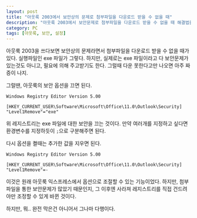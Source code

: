 ```yaml
---
layout: post
title: "아웃룩 2003에서 보안상의 문제로 첨부파일을 다운로드 받을 수 없을 때"
description: "아웃룩 2003에서 보안문제로 첨부파일을 다운로드 받을 수 없을 때 해결법을 알아본다."
category: PC
tags: [아웃룩, 보안, 설정]
---
```


아웃룩 2003을 쓰다보면 보안상의 문제라면서 첨부파일을 다운로드 받을 수 없을 때가 있다. 실행파일인 exe 파일가 그렇다. 하지만, 실제로는 exe 파일이라고 다 보안문제가 있는것도 아니고, 필요에 의해 주고받기도 한다. 그럴때 다운 못한다고만 나오면 아주 짜증이 나지.

그럴땐, 아웃룩의 보안 옵션을 끄면 된다.

~~~
Windows Registry Editor Version 5.00

[HKEY_CURRENT_USER\Software\Microsoft\Office\11.0\Outlook\Security]
"Level1Remove"="exe"
~~~

위 레지스트리는 exe 파일에 대한 보안을 끄는 것이다.
만약 여러개를 지정하고 싶다면 환경변수를 지정하듯이 `;`으로 구분해주면 된다.

다시 옵션을 켤때는 추가한 값을 지우면 된다.

~~~
Windows Registry Editor Version 5.00

[HKEY_CURRENT_USER\Software\Microsoft\Office\11.0\Outlook\Security]
"Level1Remove"=-
~~~

이것은 원래 아웃룩 익스프레스에서 옵션으로 조절할 수 있는 기능이었다. 하지만, 첨부파일을 통한 보안문제가 많았기 때문인지, 그 이후엔 사라져 레지스트리를 직접 건드려야만 조정할 수 있게 바뀐 것이다.

하지만, 뭐.. 완전 막은건 아니어서 그나마 다행이다.
